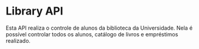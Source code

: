 # Library API

Esta API realiza o controle de alunos da biblioteca da Universidade. Nela é possível controlar todos os alunos, catálogo de livros e empréstimos realizado.